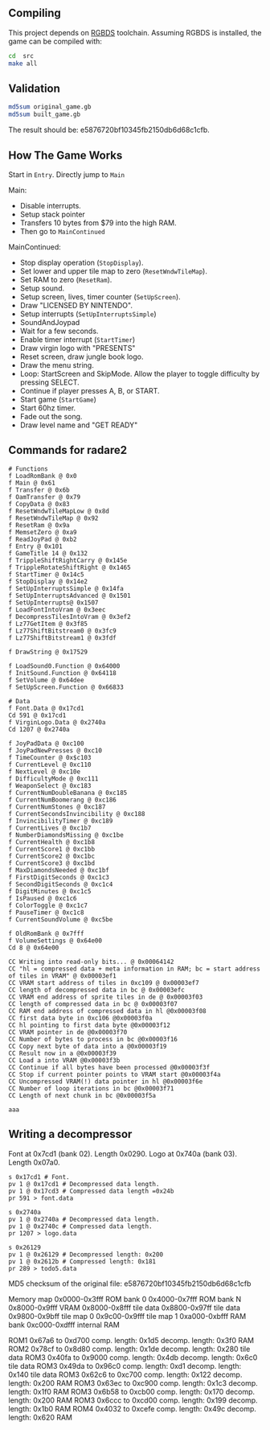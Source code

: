 ## Compiling

This project depends on [RGBDS](https://github.com/gbdev/rgbds) toolchain.
Assuming RGBDS is installed, the game can be compiled with:

```bash
cd  src
make all
```

## Validation
```bash
md5sum original_game.gb
md5sum built_game.gb
```
The result should be: e5876720bf10345fb2150db6d68c1cfb.

## How The Game Works
Start in `Entry`.
Directly jump to `Main`

Main:
- Disable interrupts.
- Setup stack pointer
- Transfers 10 bytes from $79 into the high RAM.
- Then go to `MainContinued`

MainContinued:
 - Stop display operation (`StopDisplay`).
 - Set lower and upper tile map to zero (`ResetWndwTileMap`).
 - Set RAM to zero (`ResetRam`).
 - Setup sound.
 - Setup screen, lives, timer counter (`SetUpScreen`).
 - Draw "LICENSED BY NINTENDO".
 - Setup interrupts (`SetUpInterruptsSimple`)
 - SoundAndJoypad
 - Wait for a few seconds.
 - Enable timer interrupt (`StartTimer`)
 - Draw virgin logo with "PRESENTS"
 - Reset screen, draw jungle book logo.
 - Draw the menu string.
 - Loop: StartScreen and SkipMode. Allow the player to toggle difficulty by pressing SELECT.
 - Continue if player presses A, B, or START.
 - Start game (`StartGame`)
 - Start 60hz timer.
 - Fade out the song.
 - Draw level name and "GET READY"


## Commands for radare2
```
# Functions
f LoadRomBank @ 0x0
f Main @ 0x61
f Transfer @ 0x6b
f OamTransfer @ 0x79
f CopyData @ 0x83
f ResetWndwTileMapLow @ 0x8d
f ResetWndwTileMap @ 0x92
f ResetRam @ 0x9a
f MemsetZero @ 0xa9
f ReadJoyPad @ 0xb2
f Entry @ 0x101
f GameTitle 14 @ 0x132
f TrippleShiftRightCarry @ 0x145e
f TrippleRotateShiftRight @ 0x1465
f StartTimer @ 0x14c5
f StopDisplay @ 0x14e2
f SetUpInterruptsSimple @ 0x14fa
f SetUpInterruptsAdvanced @ 0x1501
f SetUpInterrupts@ 0x1507
f LoadFontIntoVram @ 0x3eec
f DecompressTilesIntoVram @ 0x3ef2
f Lz77GetItem @ 0x3f85
f Lz77ShiftBitstream0 @ 0x3fc9
f Lz77ShiftBitstream1 @ 0x3fdf

f DrawString @ 0x17529

f LoadSound0.Function @ 0x64000
f InitSound.Function @ 0x64118
f SetVolume @ 0x64dee
f SetUpScreen.Function @ 0x66833

# Data
f Font.Data @ 0x17cd1
Cd 591 @ 0x17cd1
f VirginLogo.Data @ 0x2740a
Cd 1207 @ 0x2740a

f JoyPadData @ 0xc100
f JoyPadNewPresses @ 0xc10
f TimeCounter @ 0x$c103
f CurrentLevel @ 0xc110
f NextLevel @ 0xc10e
f DifficultyMode @ 0xc111
f WeaponSelect @ 0xc183
f CurrentNumDoubleBanana @ 0xc185
f CurrentNumBoomerang @ 0xc186
f CurrentNumStones @ 0xc187
f CurrentSecondsInvincibility @ 0xc188
f InvincibilityTimer @ 0xc189
f CurrentLives @ 0xc1b7
f NumberDiamondsMissing @ 0xc1be
f CurrentHealth @ 0xc1b8
f CurrentScore1 @ 0xc1bb
f CurrentScore2 @ 0xc1bc
f CurrentScore3 @ 0xc1bd
f MaxDiamondsNeeded @ 0xc1bf
f FirstDigitSeconds @ 0xc1c3
f SecondDigitSeconds @ 0xc1c4
f DigitMinutes @ 0xc1c5
f IsPaused @ 0xc1c6
f ColorToggle @ 0xc1c7
f PauseTimer @ 0xc1c8
f CurrentSoundVolume @ 0xc5be

f OldRomBank @ 0x7fff
f VolumeSettings @ 0x64e00
Cd 8 @ 0x64e00

CC Writing into read-only bits... @ 0x00064142
CC "hl = compressed data + meta information in RAM; bc = start address of tiles in VRAM" @ 0x00003ef1
CC VRAM start address of tiles in 0xc109 @ 0x00003ef7
CC length of decompressed data in bc @ 0x00003efc
CC VRAM end address of sprite tiles in de @ 0x00003f03
CC length of compressed data in bc @ 0x00003f07
CC RAM end address of compressed data in hl @0x00003f08
CC first data byte in 0xc106 @0x00003f0a
CC hl pointing to first data byte @0x00003f12
CC VRAM pointer in de @0x00003f70
CC Number of bytes to process in bc @0x00003f16
CC Copy next byte of data into a @0x00003f19
CC Result now in a @0x00003f39
CC Load a into VRAM @0x00003f3b
CC Continue if all bytes have been processed @0x00003f3f
CC Stop if current pointer points to VRAM start @0x00003f4a
CC Uncompressed VRAM(!) data pointer in hl @0x00003f6e
CC Number of loop iterations in bc @0x00003f71
CC Length of next chunk in bc @0x00003f5a

aaa
```

## Writing a decompressor
Font at 0x7cd1 (bank 02). Length 0x0290.
Logo at 0x740a (bank 03). Length 0x07a0.
```radare2
s 0x17cd1 # Font.
pv 1 @ 0x17cd1 # Decompressed data length.
pv 1 @ 0x17cd3 # Compressed data length =0x24b
pr 591 > font.data

s 0x2740a
pv 1 @ 0x2740a # Decompressed data length.
pv 1 @ 0x2740c # Compressed data length.
pr 1207 > logo.data

s 0x26129
pv 1 @ 0x26129 # Decompressed length: 0x200
pv 1 @ 0x2612b # Compressed length: 0x181
pr 289 > todo5.data
```
MD5 checksum of the original file:
e5876720bf10345fb2150db6d68c1cfb

Memory map
0x0000-0x3fff ROM bank 0
0x4000-0x7fff ROM bank N
0x8000-0x9fff VRAM
    0x8000-0x8fff tile data
    0x8800-0x97ff tile data
    0x9800-0x9bff tile map 0
    0x9c00-0x9fff tile map 1
0xa000-0xbfff RAM bank
0xc000-0xdfff internal RAM

ROM1 0x67a6 to 0xd700 comp. length: 0x1d5 decomp. length: 0x3f0 RAM
ROM2 0x78cf to 0x8d80 comp. length: 0x1de decomp. length: 0x280 tile data
ROM3 0x40fa to 0x9000 comp. length: 0x4db decomp. length: 0x6c0 tile data
ROM3 0x49da to 0x96c0 comp. length: 0xd1  decomp. length: 0x140 tile data
ROM3 0x62c6 to 0xc700 comp. length: 0x122 decomp. length: 0x200 RAM
ROM3 0x63ec to 0xc900 comp. length: 0x1c3 decomp. length: 0x1f0 RAM
ROM3 0x6b58 to 0xcb00 comp. length: 0x170 decomp. length: 0x200 RAM
ROM3 0x6ccc to 0xcd00 comp. length: 0x199 decomp. length: 0x1b0 RAM
ROM4 0x4032 to 0xcefe comp. length: 0x49c decomp. length: 0x620 RAM